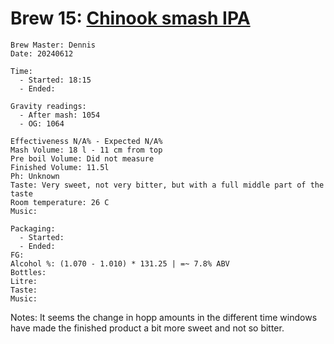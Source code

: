 # Brew 15: [Chinook smash IPA](../brews/chinook_smash_ipa_v4.md)
```
Brew Master: Dennis
Date: 20240612

Time:
  - Started: 18:15
  - Ended:

Gravity readings:
  - After mash: 1054
  - OG: 1064

Effectiveness N/A% - Expected N/A%
Mash Volume: 18 l - 11 cm from top
Pre boil Volume: Did not measure
Finished Volume: 11.5l
Ph: Unknown
Taste: Very sweet, not very bitter, but with a full middle part of the taste
Room temperature: 26 C
Music:
```

```
Packaging:
  - Started:
  - Ended:
FG:
Alcohol %: (1.070 - 1.010) * 131.25 | =~ 7.8% ABV
Bottles:
Litre:
Taste:
Music:
```

Notes:
  It seems the change in hopp amounts in the different time windows have made the finished product a bit more sweet and not so bitter.
```
